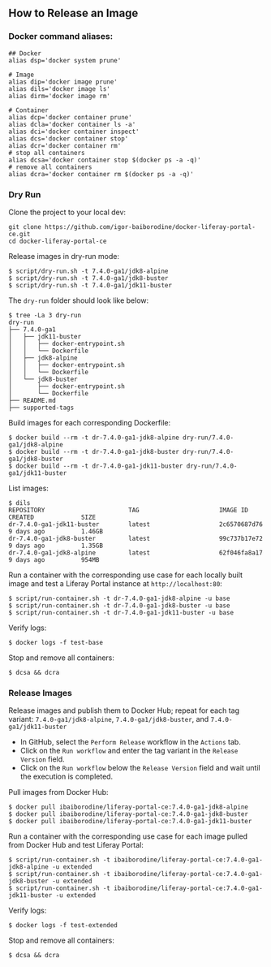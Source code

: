 ## How to Release an Image 

### Docker command aliases:
```shell
## Docker
alias dsp='docker system prune'

# Image
alias dip='docker image prune'
alias dils='docker image ls'
alias dirm='docker image rm'

# Container
alias dcp='docker container prune'
alias dcla='docker container ls -a'
alias dci='docker container inspect'
alias dcs='docker container stop'
alias dcr='docker container rm'
# stop all containers
alias dcsa='docker container stop $(docker ps -a -q)'
# remove all containers
alias dcra='docker container rm $(docker ps -a -q)'
```

### Dry Run
Clone the project to your local dev:
```shell
git clone https://github.com/igor-baiborodine/docker-liferay-portal-ce.git
cd docker-liferay-portal-ce
```

Release images in dry-run mode:
```shell
$ script/dry-run.sh -t 7.4.0-ga1/jdk8-alpine
$ script/dry-run.sh -t 7.4.0-ga1/jdk8-buster
$ script/dry-run.sh -t 7.4.0-ga1/jdk11-buster
```

The `dry-run` folder should look like below:
```shell
$ tree -La 3 dry-run
dry-run
├── 7.4.0-ga1
│   ├── jdk11-buster
│   │   ├── docker-entrypoint.sh
│   │   └── Dockerfile
│   ├── jdk8-alpine
│   │   ├── docker-entrypoint.sh
│   │   └── Dockerfile
│   └── jdk8-buster
│       ├── docker-entrypoint.sh
│       └── Dockerfile
├── README.md
├── supported-tags
```

Build images for each corresponding Dockerfile:
```shell
$ docker build --rm -t dr-7.4.0-ga1-jdk8-alpine dry-run/7.4.0-ga1/jdk8-alpine
$ docker build --rm -t dr-7.4.0-ga1-jdk8-buster dry-run/7.4.0-ga1/jdk8-buster
$ docker build --rm -t dr-7.4.0-ga1-jdk11-buster dry-run/7.4.0-ga1/jdk11-buster
```

List images:
```shell
$ dils
REPOSITORY                       TAG                      IMAGE ID            CREATED             SIZE
dr-7.4.0-ga1-jdk11-buster        latest                   2c6570687d76        9 days ago          1.46GB
dr-7.4.0-ga1-jdk8-buster         latest                   99c737b17e72        9 days ago          1.35GB
dr-7.4.0-ga1-jdk8-alpine         latest                   62f046fa8a17        9 days ago          954MB
```

Run a container with the corresponding use case for each locally built image and test a Liferay Portal instance at `http://localhost:80`:
```shell
$ script/run-container.sh -t dr-7.4.0-ga1-jdk8-alpine -u base
$ script/run-container.sh -t dr-7.4.0-ga1-jdk8-buster -u base
$ script/run-container.sh -t dr-7.4.0-ga1-jdk11-buster -u base
```

Verify logs:
```shell
$ docker logs -f test-base
```

Stop and remove all containers:
```shell
$ dcsa && dcra
```

### Release Images

Release images and publish them to Docker Hub; repeat for each tag variant: `7.4.0-ga1/jdk8-alpine`, `7.4.0-ga1/jdk8-buster`, and `7.4.0-ga1/jdk11-buster` 

* In GitHub, select the `Perform Release` workflow in the `Actions` tab.
* Click on the `Run workflow` and enter the tag variant in the `Release Version` field.
* Click on the `Run workflow` below the `Release Version` field and wait until the execution is completed.

Pull images from Docker Hub:
```shell
$ docker pull ibaiborodine/liferay-portal-ce:7.4.0-ga1-jdk8-alpine
$ docker pull ibaiborodine/liferay-portal-ce:7.4.0-ga1-jdk8-buster
$ docker pull ibaiborodine/liferay-portal-ce:7.4.0-ga1-jdk11-buster
```

Run a container with the corresponding use case for each image pulled from Docker Hub and test Liferay Portal:
```shell
$ script/run-container.sh -t ibaiborodine/liferay-portal-ce:7.4.0-ga1-jdk8-alpine -u extended
$ script/run-container.sh -t ibaiborodine/liferay-portal-ce:7.4.0-ga1-jdk8-buster -u extended
$ script/run-container.sh -t ibaiborodine/liferay-portal-ce:7.4.0-ga1-jdk11-buster -u extended
```

Verify logs:
```shell
$ docker logs -f test-extended
```

Stop and remove all containers:
```shell
$ dcsa && dcra
```
